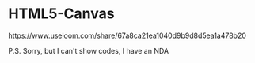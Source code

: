 # HTML5-Canvas

https://www.useloom.com/share/67a8ca21ea1040d9b9d8d5ea1a478b20

P.S. Sorry, but I can't show codes, I have an NDA

